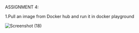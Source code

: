 ASSIGNMENT 4:

1.Pull an image from Docker hub and run it in docker playground

![Screenshot (18)](https://user-images.githubusercontent.com/114662631/201738430-bce644b8-5215-4e66-a0b6-c3a8effee423.png)
